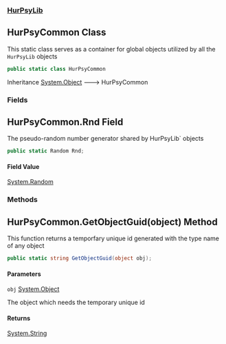 ### [HurPsyLib](HurPsyLib.md 'HurPsyLib')

## HurPsyCommon Class

This static class serves as a container for global objects utilized by all the `HurPsyLib` objects

```csharp
public static class HurPsyCommon
```

Inheritance [System.Object](https://docs.microsoft.com/en-us/dotnet/api/System.Object 'System.Object') &#129106; HurPsyCommon
### Fields

<a name='HurPsyLib.HurPsyCommon.Rnd'></a>

## HurPsyCommon.Rnd Field

The pseudo-random number generator shared by HurPsyLib` objects

```csharp
public static Random Rnd;
```

#### Field Value
[System.Random](https://docs.microsoft.com/en-us/dotnet/api/System.Random 'System.Random')
### Methods

<a name='HurPsyLib.HurPsyCommon.GetObjectGuid(object)'></a>

## HurPsyCommon.GetObjectGuid(object) Method

This function returns a temporfary unique id generated with the type name of any object

```csharp
public static string GetObjectGuid(object obj);
```
#### Parameters

<a name='HurPsyLib.HurPsyCommon.GetObjectGuid(object).obj'></a>

`obj` [System.Object](https://docs.microsoft.com/en-us/dotnet/api/System.Object 'System.Object')

The object which needs the temporary unique id

#### Returns
[System.String](https://docs.microsoft.com/en-us/dotnet/api/System.String 'System.String')